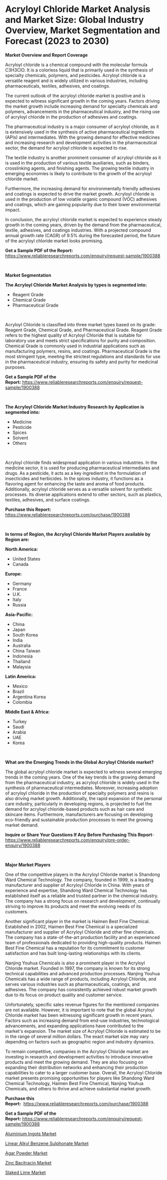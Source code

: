 <p><h1>Acryloyl Chloride Market Analysis and Market Size: Global Industry Overview, Market Segmentation and Forecast (2023 to 2030)</h1></p><p><strong>Market Overview and Report Coverage</strong></p>
<p><p>Acryloyl chloride is a chemical compound with the molecular formula C3H3ClO. It is a colorless liquid that is primarily used in the synthesis of specialty chemicals, polymers, and pesticides. Acryloyl chloride is a versatile reagent and is widely utilized in various industries, including pharmaceuticals, textiles, adhesives, and coatings.</p><p>The current outlook of the acryloyl chloride market is positive and is expected to witness significant growth in the coming years. Factors driving the market growth include increasing demand for specialty chemicals and polymers, advancements in the pharmaceutical industry, and the rising use of acryloyl chloride in the production of adhesives and coatings.</p><p>The pharmaceutical industry is a major consumer of acryloyl chloride, as it is extensively used in the synthesis of active pharmaceutical ingredients (APIs) and intermediates. With the growing demand for effective medicines and increasing research and development activities in the pharmaceutical sector, the demand for acryloyl chloride is expected to rise.</p><p>The textile industry is another prominent consumer of acryloyl chloride as it is used in the production of various textile auxiliaries, such as binders, crosslinking agents, and finishing agents. The growing textile industry in emerging economies is likely to contribute to the growth of the acryloyl chloride market.</p><p>Furthermore, the increasing demand for environmentally friendly adhesives and coatings is expected to drive the market growth. Acryloyl chloride is used in the production of low volatile organic compound (VOC) adhesives and coatings, which are gaining popularity due to their lower environmental impact.</p><p>In conclusion, the acryloyl chloride market is expected to experience steady growth in the coming years, driven by the demand from the pharmaceutical, textile, adhesives, and coatings industries. With a projected compound annual growth rate (CAGR) of 9.5% during the forecasted period, the future of the acryloyl chloride market looks promising.</p></p>
<p><strong>Get a Sample PDF of the Report:</strong> <a href="https://www.reliableresearchreports.com/enquiry/request-sample/1900388">https://www.reliableresearchreports.com/enquiry/request-sample/1900388</a></p>
<p>&nbsp;</p>
<p><strong>Market Segmentation</strong></p>
<p><strong>The Acryloyl Chloride Market Analysis by types is segmented into:</strong></p>
<p><ul><li>Reagent Grade</li><li>Chemical Grade</li><li>Pharmaceutical Grade</li></ul></p>
<p>&nbsp;</p>
<p><p>Acryloyl Chloride is classified into three market types based on its grade: Reagent Grade, Chemical Grade, and Pharmaceutical Grade. Reagent Grade refers to the highest quality of Acryloyl Chloride that is suitable for laboratory use and meets strict specifications for purity and composition. Chemical Grade is commonly used in industrial applications such as manufacturing polymers, resins, and coatings. Pharmaceutical Grade is the most stringent type, meeting the strictest regulations and standards for use in the pharmaceutical industry, ensuring its safety and purity for medicinal purposes.</p></p>
<p><strong>Get a Sample PDF of the Report:</strong>&nbsp;<a href="https://www.reliableresearchreports.com/enquiry/request-sample/1900388">https://www.reliableresearchreports.com/enquiry/request-sample/1900388</a></p>
<p>&nbsp;</p>
<p><strong>The Acryloyl Chloride Market Industry Research by Application is segmented into:</strong></p>
<p><ul><li>Medicine</li><li>Pesticide</li><li>Spices</li><li>Solvent</li><li>Others</li></ul></p>
<p>&nbsp;</p>
<p><p>Acryloyl chloride finds widespread application in various industries. In the medicine sector, it is used for producing pharmaceutical intermediates and drugs. As a pesticide, it acts as a key ingredient in the formulation of insecticides and herbicides. In the spices industry, it functions as a flavoring agent for enhancing the taste and aroma of food products. Additionally, acryloyl chloride serves as a versatile solvent for synthetic processes. Its diverse applications extend to other sectors, such as plastics, textiles, adhesives, and surface coatings.</p></p>
<p><strong>Purchase this Report:</strong>&nbsp; <a href="https://www.reliableresearchreports.com/purchase/1900388">https://www.reliableresearchreports.com/purchase/1900388</a></p>
<p>&nbsp;</p>
<p><strong>In terms of Region, the Acryloyl Chloride Market Players available by Region are:</strong></p>
<p>
    <p> <strong> North America: </strong>
        <ul>
            <li>United States</li>
            <li>Canada</li>
        </ul>
        </p> 
    <p> <strong> Europe: </strong>
        <ul>
            <li>Germany</li>
            <li>France</li>
            <li>U.K.</li>
            <li>Italy</li>
            <li>Russia</li>
        </ul>
        </p> 
    <p> <strong> Asia-Pacific: </strong>
        <ul>
            <li>China</li>
            <li>Japan</li>
            <li>South Korea</li>
            <li>India</li>
            <li>Australia</li>
            <li>China Taiwan</li>
            <li>Indonesia</li>
            <li>Thailand</li>
            <li>Malaysia</li>
        </ul>
        </p> 
    <p> <strong> Latin America: </strong>
        <ul>
            <li>Mexico</li>
            <li>Brazil</li>
            <li>Argentina Korea</li>
            <li>Colombia</li>
        </ul>
        </p> 
    <p> <strong> Middle East & Africa: </strong>
        <ul>
            <li>Turkey</li>
            <li>Saudi</li>
            <li>Arabia</li>
            <li>UAE</li>
            <li>Korea</li>
        </ul>
    </p>
    </p>
<p>&nbsp;</p>
<p><strong>What are the Emerging Trends in the Global Acryloyl Chloride market?</strong></p>
<p><p>The global acryloyl chloride market is expected to witness several emerging trends in the coming years. One of the key trends is the growing demand from the pharmaceutical industry, as acryloyl chloride is widely used in the synthesis of pharmaceutical intermediates. Moreover, increasing adoption of acryloyl chloride in the production of specialty polymers and resins is also driving market growth. Additionally, the rapid expansion of the personal care industry, particularly in developing regions, is projected to fuel the demand for acryloyl chloride-based products such as hair care and skincare items. Furthermore, manufacturers are focusing on developing eco-friendly and sustainable production processes to meet the growing market demand.</p></p>
<p><strong>Inquire or Share Your Questions If Any Before Purchasing This Report</strong>- <a href="https://www.reliableresearchreports.com/enquiry/pre-order-enquiry/1900388">https://www.reliableresearchreports.com/enquiry/pre-order-enquiry/1900388</a></p>
<p>&nbsp;</p>
<p><strong>Major Market Players</strong></p>
<p><p>One of the competitive players in the Acryloyl Chloride market is Shandong Ward Chemical Technology. The company, founded in 1999, is a leading manufacturer and supplier of Acryloyl Chloride in China. With years of experience and expertise, Shandong Ward Chemical Technology has established itself as a reliable and trusted partner in the chemical industry. The company has a strong focus on research and development, continually striving to improve its products and meet the evolving needs of its customers.</p><p>Another significant player in the market is Haimen Best Fine Chemical. Established in 2002, Haimen Best Fine Chemical is a specialized manufacturer and supplier of Acryloyl Chloride and other fine chemicals. The company has a state-of-the-art production facility and an experienced team of professionals dedicated to providing high-quality products. Haimen Best Fine Chemical has a reputation for its commitment to customer satisfaction and has built long-lasting relationships with its clients.</p><p>Nanjing Youhua Chemicals is also a prominent player in the Acryloyl Chloride market. Founded in 1997, the company is known for its strong technical capabilities and advanced production processes. Nanjing Youhua Chemicals has a wide range of products, including Acryloyl Chloride, and serves various industries such as pharmaceuticals, coatings, and adhesives. The company has consistently achieved robust market growth due to its focus on product quality and customer service.</p><p>Unfortunately, specific sales revenue figures for the mentioned companies are not available. However, it is important to note that the global Acryloyl Chloride market has been witnessing significant growth in recent years. Factors such as increasing demand from end-use industries, technological advancements, and expanding applications have contributed to the market's expansion. The market size of Acryloyl Chloride is estimated to be in the range of several million dollars. The exact market size may vary depending on factors such as geographic region and industry dynamics.</p><p>To remain competitive, companies in the Acryloyl Chloride market are investing in research and development activities to introduce innovative products and meet the growing demand. They are also focusing on expanding their distribution networks and enhancing their production capabilities to cater to a larger customer base. Overall, the Acryloyl Chloride market presents promising opportunities for players like Shandong Ward Chemical Technology, Haimen Best Fine Chemical, Nanjing Youhua Chemicals, and others to thrive and achieve substantial market growth.</p></p>
<p><strong>Purchase this Report:</strong>&nbsp;&nbsp;<a href="https://www.reliableresearchreports.com/purchase/1900388">https://www.reliableresearchreports.com/purchase/1900388</a></p>
<p></p>
<p><strong>Get a Sample PDF of the Report:</strong>&nbsp;<a href="https://www.reliableresearchreports.com/enquiry/request-sample/1900388">https://www.reliableresearchreports.com/enquiry/request-sample/1900388</a></p>
<p><p><a href="https://github.com/dzharov81/Market-Research-Report-List-1/blob/main/aluminium-ingots-market.md">Aluminium Ingots Market</a></p><p><a href="https://github.com/ambrozg/Market-Research-Report-List-1/blob/main/linear-alkyl-benzene-sulphonate-market.md">Linear Alkyl Benzene Sulphonate Market</a></p><p><a href="https://github.com/deliacustodio40/Market-Research-Report-List-1/blob/main/agar-powder-market.md">Agar Powder Market</a></p><p><a href="https://github.com/gshchiplitsov/Market-Research-Report-List-1/blob/main/zinc-bacitracin-market.md">Zinc Bacitracin Market</a></p><p><a href="https://github.com/scarol104/Market-Research-Report-List-1/blob/main/slaked-lime-market.md">Slaked Lime Market</a></p></p>